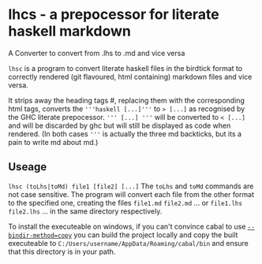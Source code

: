 # lhcs - a prepocessor for literate haskell markdown

A Converter to convert from .lhs to .md and vice versa

`lhsc` is a program to convert literate haskell files in the 
birdtick format to correctly rendered (git flavoured, html containing) markdown files 
and vice versa.

It strips away the heading tags #, replacing them with the corresponding html tags,
converts the `'''haskell [...]'''` to `> [...]` as recognised by the GHC literate prepocessor.
`''' [...] '''` will be converted to `< [...]` and will be discarded by ghc but will still be displayed as code when rendered. 
(In both cases `'''` is actually the three md backticks, but its a pain to write md about md.)

Useage
------
`lhsc (toLhs|toMd) file1 [file2] [...]`
The `toLhs` and `toMd` commands are not case sensitive. 
The program will convert each file from the other format to the specified one, 
creating the files `file1.md` `file2.md` ... or `file1.lhs` `file2.lhs` ... in the same directory respectively.

To install the executeable on windows, if you can't convince cabal to use [`--bindir-method=copy`](https://github.com/haskell/cabal/issues/5748) you can build the project locally and copy the built executeable to `C:/Users/username/AppData/Roaming/cabal/bin` and ensure that this directory is in your path. 
